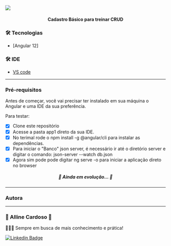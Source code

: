 <img src="https://img.shields.io/static/v1?label=Cadastro-Colaborador&message=Angular&color=7159c1&style=for-the-badge&logo=ghost"/>

<h4 align="center">Cadastro Básico para treinar CRUD</h4>

 ### 🛠 Tecnologias

- [Angular 12]


 ### 🛠 IDE


- [VS code](https://code.visualstudio.com/) 
---

### Pré-requisitos

Antes de começar, você vai precisar ter instalado em sua máquina o Angular e uma IDE da sua preferência.


Para testar:

- [x] Clone este repositório
- [x] Acesse a pasta app1 direto da sua IDE.
- [x] No terimal rode o npm install -g @angular/cli para instalar as dependências.
- [x] Para iniciar o "Banco" json server, é necessário ir até o diretório server e digitar o comando: json-server --watch db.json
- [x] Agora sim pode pode digitar ng serve -o para iniciar a aplicação direto no browser

<h5 align="center"> 
	🚧  Ainda em evolução...  🚧
</h5>

---
### Autora
---

<h3>💙 Alline Cardoso 💙</h3></sub></a> 

👩🏽‍💻 Sempre em busca de mais conhecimento e prática!

[![Linkedin Badge](https://img.shields.io/badge/-AllineCardoso-blue?style=flat-square&logo=Linkedin&logoColor=white&link=https://www.linkedin.com/in/alline-cardoso/)](https://www.linkedin.com/in/alline-cardoso/) 





